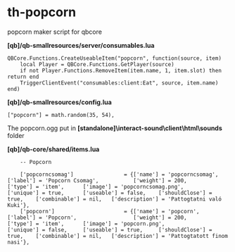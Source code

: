 # th-popcorn
popcorn maker script for qbcore


**[qb]/qb-smallresources/server/consumables.lua**
```
QBCore.Functions.CreateUseableItem("popcorn", function(source, item)
    local Player = QBCore.Functions.GetPlayer(source)
	if not Player.Functions.RemoveItem(item.name, 1, item.slot) then return end
    TriggerClientEvent("consumables:client:Eat", source, item.name)
end)
```
**[qb]/qb-smallresources/config.lua**
```
["popcorn"] = math.random(35, 54),
```
The popcorn.ogg put in **[standalone]\interact-sound\client\html\sounds** folder

**[qb]/qb-core/shared/items.lua**
```
	-- Popcorn

	['popcorncsomag'] 			     = {['name'] = 'popcorncsomag', 				['label'] = 'Popcorn Csomag', 			['weight'] = 200, 		['type'] = 'item', 		['image'] = 'popcorncsomag.png', 		['unique'] = true, 		['useable'] = false, 	['shouldClose'] = true,	   ['combinable'] = nil,   ['description'] = 'Pattogtatni való Kuki'},
	['popcorn'] 					 = {['name'] = 'popcorn', 			 	  	  	['label'] = 'Popcorn', 	                ['weight'] = 200, 		['type'] = 'item', 		['image'] = 'popcorn.png', 				['unique'] = false, 	['useable'] = true, 	['shouldClose'] = true,    ['combinable'] = nil,   ['description'] = 'Pattogtatott finom nasi'},
```
